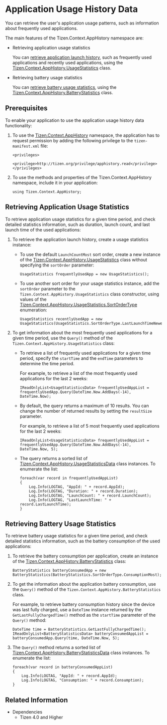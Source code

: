 # Application Usage History Data


You can retrieve the user's application usage patterns, such as information about frequently used applications.

The main features of the Tizen.Context.AppHistory namespace are:

-   Retrieving application usage statistics

    You can [retrieve application launch history](#retrieve_usage_stats), such as frequently used applications and recently used applications, using the [Tizen.Context.AppHistory.UsageStatistics](https://samsung.github.io/TizenFX/latest/api/Tizen.Context.AppHistory.UsageStatistics.html) class.

-   Retrieving battery usage statistics

    You can [retrieve battery usage statistics](#retrieve_battery_stats), using the [Tizen.Context.AppHistory.BatteryStatistics](https://samsung.github.io/TizenFX/latest/api/Tizen.Context.AppHistory.BatteryStatistics.html) class.

## Prerequisites


To enable your application to use the application usage history data functionality:

1.  To use the [Tizen.Context.AppHistory](https://samsung.github.io/TizenFX/latest/api/Tizen.Context.AppHistory.html) namespace, the application has to request permission by adding the following privilege to the `tizen-manifest.xml` file:

    ```
    <privileges>
       <privilege>http://tizen.org/privilege/apphistory.read</privilege>
    </privileges>
    ```

2.  To use the methods and properties of the Tizen.Context.AppHistory namespace, include it in your application:

    ```
    using Tizen.Context.AppHistory;
    ```

<a name="retrieve_usage_stats"></a>
## Retrieving Application Usage Statistics

To retrieve application usage statistics for a given time period, and check detailed statistics information, such as duration, launch count, and last launch time of the used applications:

1.  To retrieve the application launch history, create a usage statistics instance:
    -   To use the default `LaunchCountMost` sort order, create a new instance of the [Tizen.Context.AppHistory.UsageStatistics](https://samsung.github.io/TizenFX/latest/api/Tizen.Context.AppHistory.UsageStatistics.html) class without specifying the `sortOrder` parameter:

        ```
        UsageStatistics frequentlyUsedApp = new UsageStatistics();
        ```

    -   To use another sort order for your usage statistics instance, add the `sortOrder` parameter to the `Tizen.Context.AppHistory.UsageStatistics` class constructor, using values of the [Tizen.Context.AppHistory.UsageStatistics.SortOrderType](https://samsung.github.io/TizenFX/latest/api/Tizen.Context.AppHistory.UsageStatistics.SortOrderType.html) enumeration:

        ```
        UsageStatistics recentlyUsedApp = new UsageStatistics(UsageStatistics.SortOrderType.LastLaunchTimeNewest);
        ```

2.  To get information about the most frequently used applications for a given time period, use the `Query()` method of the `Tizen.Context.AppHistory.UsageStatistics` class:
    -   To retrieve a list of frequently used applications for a given time period, specify the `startTime` and the `endTime` parameters to determine the time period.

        For example, to retrieve a list of the most frequently used applications for the last 2 weeks:

        ```
        IReadOnlyList<UsageStatisticsData> frequentlyUsedAppList = frequentlyUsedApp.Query(DateTime.Now.AddDays(-14), DateTime.Now);
        ```

    -   By default, the query returns a maximum of 10 results. You can change the number of returned results by setting the `resultSize` parameter.

        For example, to retrieve a list of 5 most frequently used applications for the last 2 weeks:

        ```
        IReadOnlyList<UsageStatisticsData> frequentlyUsedAppList = frequentlyUsedApp.Query(DateTime.Now.AddDays(-14), DateTime.Now, 5);
        ```

    -   The query returns a sorted list of [Tizen.Context.AppHistory.UsageStatisticsData](https://samsung.github.io/TizenFX/latest/api/Tizen.Context.AppHistory.UsageStatisticsData.html) class instances. To enumerate the list:

        ```
        foreach(var record in frequentlyUsedAppList)
        {
            Log.Info(LOGTAG, "AppId: " + record.AppId);
            Log.Info(LOGTAG, "Duration: " + record.Duration);
            Log.Info(LOGTAG, "LaunchCount: " + record.LaunchCount);
            Log.Info(LOGTAG, "LastLaunchTime: " + record.LastLaunchTime);
        }
        ```

<a name="retrieve_battery_stats"></a>		
## Retrieving Battery Usage Statistics

To retrieve battery usage statistics for a given time period, and check detailed statistics information, such as the battery consumption of the used applications:

1.  To retrieve the battery consumption per application, create an instance of the [Tizen.Context.AppHistory.BatteryStatistics](https://samsung.github.io/TizenFX/latest/api/Tizen.Context.AppHistory.BatteryStatistics.html) class:

    ```
    BatteryStatistics batteryConsumedApp = new BatteryStatistics(BatteryStatistics.SortOrderType.ConsumptionMost);
    ```

2.  To get the information about the application battery consumption, use the `Query()` method of the `Tizen.Context.AppHistory.BatteryStatistics` class.

    For example, to retrieve battery consumption history since the device was last fully charged, use a `DateTime` instance returned by the `GetLastFullyChargedTime()` method as the `startTime` parameter of the `Query()` method:

    ```
    DateTime time = BatteryStatistics.GetLastFullyChargedTime();
    IReadOnlyList<BatteryStatisticsData> batteryConsumedAppList = batteryConsumedApp.Query(time, DateTime.Now, 5);
    ```

3.  The `Query()` method returns a sorted list of [Tizen.Context.AppHistory.BatteryStatisticsData](https://samsung.github.io/TizenFX/latest/api/Tizen.Context.AppHistory.BatteryStatisticsData.html) class instances. To enumerate the list:

    ```
    foreach(var record in batteryConsumedAppList)
    {
        Log.Info(LOGTAG, "AppId: " + record.AppId);
        Log.Info(LOGTAG, "Consumption: " + record.Consumption);
    }
    ```

## Related Information
* Dependencies
  -   Tizen 4.0 and Higher
